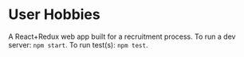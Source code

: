 # User Hobbies

A React+Redux web app built for a recruitment process. To run a dev server: `npm start`. To run test(s): `npm test`.
